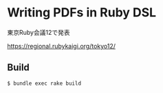 # Writing PDFs in Ruby DSL 

東京Ruby会議12で発表

https://regional.rubykaigi.org/tokyo12/

## Build

```console
$ bundle exec rake build
```
